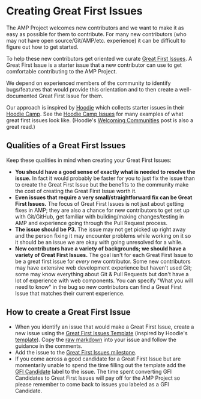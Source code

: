 # Creating Great First Issues

The AMP Project welcomes new contributors and we want to make it as easy as possible for them to contribute.  For many new contributors (who may not have open source/Git/AMP/etc. experience) it can be difficult to figure out how to get started.

To help these new contributors get oriented we curate [Great First Issues](https://github.com/ampproject/amphtml/milestone/25).  A Great First Issue is a starter issue that a new contributor can use to get comfortable contributing to the AMP Project.

We depend on experienced members of the community to identify bugs/features that would provide this orientation and to then create a well-documented Great First Issue for them.

Our approach is inspired by [Hoodie](http://hood.ie/) which collects starter issues in their [Hoodie Camp](https://github.com/hoodiehq/camp).  See the [Hoodie Camp Issues](https://github.com/hoodiehq/camp/issues) for many examples of what great first issues look like.  (Hoodie's [Welcoming Communities](http://hood.ie/blog/welcoming-communities.html) post is also a great read.)

## Qualities of a Great First Issues

Keep these qualities in mind when creating your Great First Issues:

* **You should have a good sense of exactly what is needed to resolve the issue.**  In fact it would probably be faster for you to just fix the issue than to create the Great First Issue but the benefits to the community make the cost of creating the Great First Issue worth it.
* **Even issues that require a very small/straightforward fix can be Great First Issues.**  The focus of Great First Issues is not just about getting fixes in AMP; they are also a chance for new contributors to get set up with Git/GitHub, get familiar with building/making changes/testing in AMP and experience going through the Pull Request process.
* **The issue should be P3.**  The issue may not get picked up right away and the person fixing it may encounter problems while working on it so it should be an issue we are okay with going unresolved for a while.
* **New contributors have a variety of backgrounds; we should have a variety of Great First Issues.**  The goal isn't for each Great First Issue to be a great first issue for _every_ new contributor.  Some new contributors may have extensive web development experience but haven't used Git; some may know everything about Git & Pull Requests but don't have a lot of experience with web components.  You can specify "What you will need to know" in the bug so new contributors can find a Great First Issue that matches their current experience.

## How to create a Great First Issue

* When you identify an issue that would make a Great First Issue, create a new issue using the [Great First Issues Template](great-first-issues-template.md) (inspired by Hoodie's [template](https://github.com/hoodiehq/camp/blob/gh-pages/ISSUE_TEMPLATE.md)).  Copy the [raw markdown](https://raw.githubusercontent.com/ampproject/amphtml/master/contributing/great-first-issues-template.md) into your issue and follow the guidance in the comments.
* Add the issue to the [Great First Issues milestone](https://github.com/ampproject/amphtml/milestone/25).
* If you come across a good candidate for a Great First Issue but are momentarily unable to spend the time filling out the template add the [GFI Candidate](https://github.com/ampproject/amphtml/labels/GFI%20Candidate) label to the issue.  The time spent converting GFI Candidates to Great First Issues will pay off for the AMP Project so please remember to come back to issues you labeled as a GFI Candidate.
